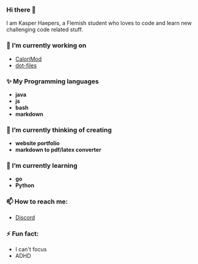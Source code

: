 ### Hi there 👋

I am Kasper Haepers, a Flemish student who loves to code and learn new challenging code related stuff.

### 🔭 I’m currently working on
- [CaloriMod](https://calorimod.com)
- [dot-files](https://github.com/Hyppothalamus/dot-files)

### ✨ My Programming languages
- **java**
- **js**
- **bash**
- **markdown**

### 🤔 I’m currently thinking of creating
- **website portfolio**
- **markdown to pdf/latex converter**

### 🌱 I’m currently learning
- **go**
- **Python**

### 📫 How to reach me:
- [Discord](https://dsc.bio/hyppo)

### ⚡ Fun fact:
- I can't focus
- ADHD
<!--
**Hyppothalamus/Hyppothalamus** is a ✨ _special_ ✨ repository because its `README.md` (this file) appears on your GitHub profile.

Here are some ideas to get you started:

- 🔭 I’m currently working on ...
- 🌱 I’m currently learning ...
- 👯 I’m looking to collaborate on ...
- 🤔 I’m looking for help with ...
- 💬 Ask me about ...
- 📫 How to reach me: ...
- 😄 Pronouns: ...
- ⚡ Fun fact: ...
-->
